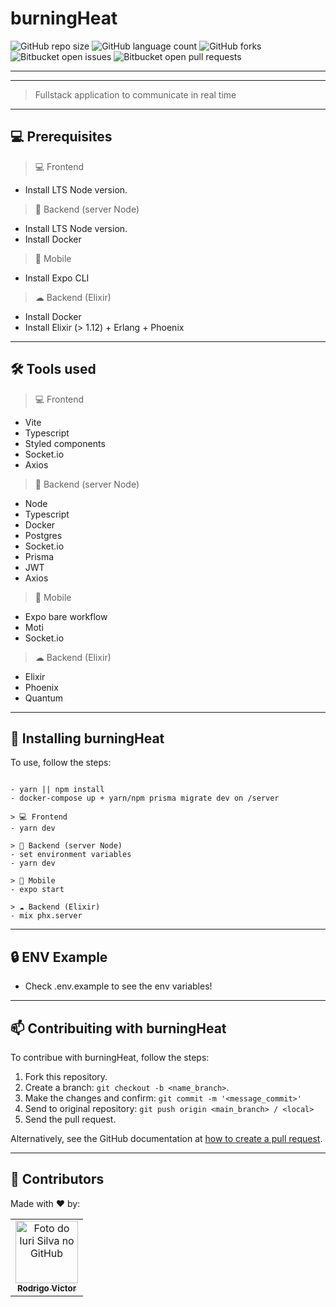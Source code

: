 # burningHeat 

<!--- https://shields.io --->

![GitHub repo size](https://img.shields.io/github/repo-size/rodrigorvsn/burningHeat?style=for-the-badge)
![GitHub language count](https://img.shields.io/github/languages/count/rodrigorvsn/burningHeat?style=for-the-badge)
![GitHub forks](https://img.shields.io/github/forks/rodrigorvsn/burningHeat?style=for-the-badge)
![Bitbucket open issues](https://img.shields.io/bitbucket/issues/rodrigorvsn/burningHeat?style=for-the-badge)
![Bitbucket open pull requests](https://img.shields.io/bitbucket/pr-raw/rodrigorvsn/burningHeat?style=for-the-badge)

___
<!--- #################### mudar badges #################### --->



<!--- #################### mudar imagem exemplo #################### --->
___
> Fullstack application to communicate in real time
___
## 💻 Prerequisites


> 💻 Frontend
- Install LTS Node version.

> 💾 Backend (server Node)
- Install LTS Node version.
- Install Docker

> 📱 Mobile
- Install Expo CLI

> ☁ Backend (Elixir)
- Install Docker
- Install Elixir (> 1.12) + Erlang + Phoenix

<!--- #################### mudar pré-requisitos  ####################--->
___
## 🛠 Tools used

> 💻 Frontend
- Vite
- Typescript
- Styled components
- Socket.io
- Axios

> 💾 Backend (server Node)
- Node
- Typescript
- Docker
- Postgres
- Socket.io
- Prisma
- JWT
- Axios

> 📱 Mobile
- Expo bare workflow
- Moti
- Socket.io

> ☁ Backend (Elixir)
- Elixir
- Phoenix
- Quantum

<!--- #################### mudar ferramentas #################### --->
___
## 🚀 Installing burningHeat

To use, follow the steps:

```

- yarn || npm install
- docker-compose up + yarn/npm prisma migrate dev on /server

> 💻 Frontend
- yarn dev

> 💾 Backend (server Node)
- set environment variables
- yarn dev

> 📱 Mobile
- expo start

> ☁ Backend (Elixir)
- mix phx.server

```
___
## 🔒 ENV Example

- Check .env.example to see the env variables!

<!--- #################### mudar passos #################### --->
___
## 📫 Contribuiting with burningHeat

To contribue with burningHeat, follow the steps:

1. Fork this repository.
2. Create a branch: `git checkout -b <name_branch>`.
3. Make the changes and confirm: `git commit -m '<message_commit>'`
4. Send to original repository: `git push origin <main_branch> / <local>`
5. Send the pull request.

Alternatively, see the GitHub documentation at [how to create a pull request](https://help.github.com/en/github/collaborating-with-issues-and-pull-requests/creating-a-pull-request).
___
## 🤝 Contributors

Made with ❤️ by:

<table>
  <tr>
    <td align="center">
      <a href="#">
        <img src="https://github.com/rodrigorvsn.png" width="100px;" alt="Foto do Iuri Silva no GitHub"/><br>
        <sub>
          <b>Rodrigo Victor</b>
        </sub>
      </a>
    </td>
  </tr>
</table>
